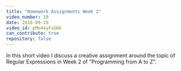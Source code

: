 ```yaml
---
title: "Homework Assignments Week 2"
video_number: 10
date: 2016-09-19
video_id: pMn44yFxGWk
can_contribute: true
repository: false
---
```


In this short video I discuss a creative assignment around the topic of Regular Expressions in Week 2 of "Programming from A to Z".
